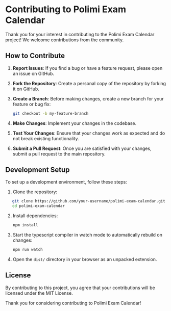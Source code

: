 # Contributing to Polimi Exam Calendar

Thank you for your interest in contributing to the Polimi Exam Calendar project! We welcome contributions from the community.

## How to Contribute

1. **Report Issues**: If you find a bug or have a feature request, please open an issue on GitHub.

2. **Fork the Repository**: Create a personal copy of the repository by forking it on GitHub.

3. **Create a Branch**: Before making changes, create a new branch for your feature or bug fix:
   ```bash
   git checkout -b my-feature-branch
   ```

4. **Make Changes**: Implement your changes in the codebase.

5. **Test Your Changes**: Ensure that your changes work as expected and do not break existing functionality.

6. **Submit a Pull Request**: Once you are satisfied with your changes, submit a pull request to the main repository.

## Development Setup

To set up a development environment, follow these steps:

1. Clone the repository:
```bash
   git clone https://github.com/your-username/polimi-exam-calendar.git
   cd polimi-exam-calendar
   ```

2. Install dependencies:
   ```bash
   npm install
   ```

3. Start the typescript compiler in watch mode to automatically rebuild on changes:
   ```bash
   npm run watch
   ```

4. Open the `dist/` directory in your browser as an unpacked extension.

## License

By contributing to this project, you agree that your contributions will be licensed under the MIT License.

Thank you for considering contributing to Polimi Exam Calendar!